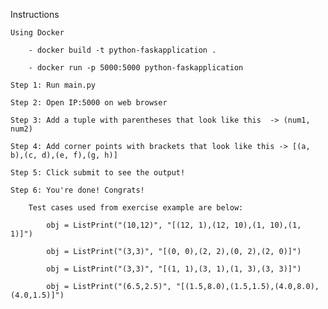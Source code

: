 Instructions

    Using Docker
    
        - docker build -t python-faskapplication . 
        
        - docker run -p 5000:5000 python-faskapplication
        
    Step 1: Run main.py

    Step 2: Open IP:5000 on web browser 

    Step 3: Add a tuple with parentheses that look like this  -> (num1, num2)

    Step 4: Add corner points with brackets that look like this -> [(a, b),(c, d),(e, f),(g, h)]

    Step 5: Click submit to see the output!

    Step 6: You're done! Congrats!

        Test cases used from exercise example are below:   

            obj = ListPrint("(10,12)", "[(12, 1),(12, 10),(1, 10),(1, 1)]")

            obj = ListPrint("(3,3)", "[(0, 0),(2, 2),(0, 2),(2, 0)]")

            obj = ListPrint("(3,3)", "[(1, 1),(3, 1),(1, 3),(3, 3)]")

            obj = ListPrint("(6.5,2.5)", "[(1.5,8.0),(1.5,1.5),(4.0,8.0),(4.0,1.5)]")
